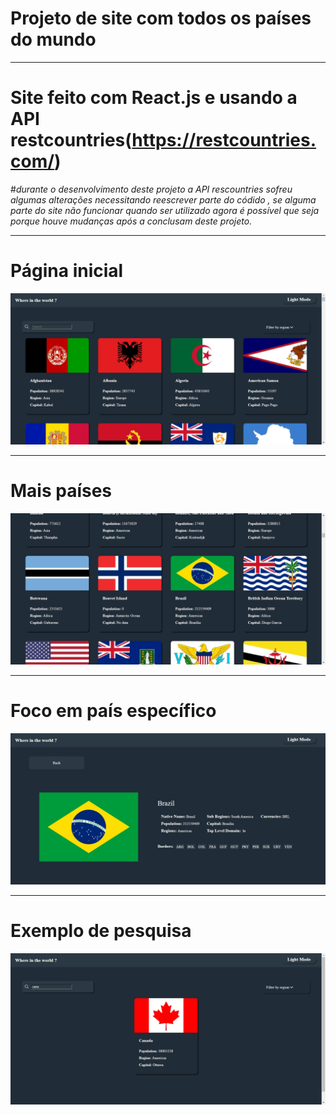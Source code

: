 # Projeto de site com todos os países do mundo

<hr/>

# Site feito com React.js e usando a API restcountries(https://restcountries.com/) 
#*durante o desenvolvimento deste projeto a API rescountries sofreu algumas alterações necessitando reescrever parte do códido , se alguma parte do site não funcionar quando ser utilizado agora é possível que seja porque houve mudanças após a conclusam deste projeto.*

<hr/>

# Página inicial

<img src="images/start-d.jpg" alt="">
<hr/>

# Mais países

<img src="images/middle-d.jpg" alt="">
<hr/>


# Foco em país específico

<img src="images/zoom-d.jpg" alt="">
<hr/>

# Exemplo de pesquisa

<img src="images/search-d.jpg" alt="">
